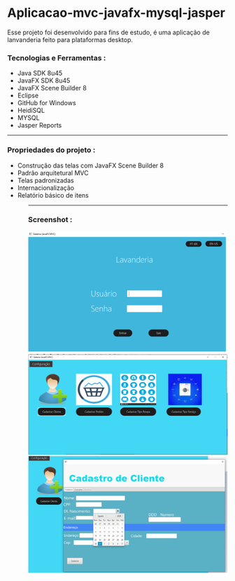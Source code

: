 # Aplicacao-mvc-javafx-mysql-jasper

Esse projeto foi desenvolvido para fins de estudo, é uma aplicação de lanvanderia feito para plataformas desktop.

<h3>Tecnologias e Ferramentas :</h3>
<ul>
  <li>Java SDK 8u45</li>
  <li>JavaFX SDK 8u45</li>
  <li>JavaFX Scene Builder 8</li>
  <li>Eclipse</li>
  <li>GitHub for Windows</li>
  <li>HeidiSQL</li>
  <li>MYSQL</li>
  <li>Jasper Reports</li>
</ul>
<hr>
<h3>Propriedades do projeto :</h3>
<ul>
  <li>Construção das telas com JavaFX Scene Builder 8</li>
  <li>Padrão arquitetural MVC</li>
  <li>Telas padronizadas</li>
  <li>Internacionalização</li>
  <li>Relatório básico de itens</li>
<ul>
 <hr>
 <h3>Screenshot :</h3>
  <img src="/IDENTIFICACAO/Login.png">
 <img src="/IDENTIFICACAO/Menu1.png">
  <img src="/IDENTIFICACAO/CadastroDeClientes.png">
 

